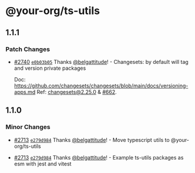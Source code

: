 # @your-org/ts-utils

## 1.1.1

### Patch Changes

- [#2740](https://github.com/belgattitude/nextjs-monorepo-example/pull/2740) [`e0b03b05`](https://github.com/belgattitude/nextjs-monorepo-example/commit/e0b03b059ea2b75272c2a86139f7ff8b0af874a9) Thanks [@belgattitude](https://github.com/belgattitude)! - Changesets: by default will tag and version private packages

  Doc: https://github.com/changesets/changesets/blob/main/docs/versioning-apps.md
  Ref: [changesets@2.25.0](https://github.com/changesets/changesets/releases/tag/%40changesets%2Fcli%402.25.0) & [#662](https://github.com/changesets/changesets/pull/662).

## 1.1.0

### Minor Changes

- [#2713](https://github.com/belgattitude/nextjs-monorepo-example/pull/2713) [`e279d984`](https://github.com/belgattitude/nextjs-monorepo-example/commit/e279d984d01937264b077a111863b38d15fcb1d0) Thanks [@belgattitude](https://github.com/belgattitude)! - Move typescript utils to @your-org/ts-utils

- [#2713](https://github.com/belgattitude/nextjs-monorepo-example/pull/2713) [`e279d984`](https://github.com/belgattitude/nextjs-monorepo-example/commit/e279d984d01937264b077a111863b38d15fcb1d0) Thanks [@belgattitude](https://github.com/belgattitude)! - Example ts-utils packages as esm with jest and vitest

